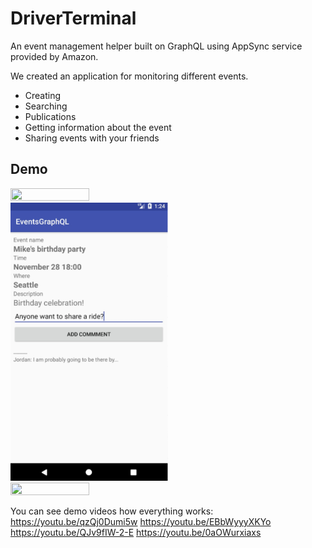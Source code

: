 # DriverTerminal

An event management helper built on GraphQL using
AppSync​ service provided by Amazon.

We created an application for monitoring different events. 
* Creating 
* Searching 
* Publications
* Getting information about the event
* Sharing events with your friends


## Demo
<img src=images/diagram.png width="50%" height="50%">
<img src=images/1.png width="50%" height="50%">
<img src=images/2.png width="50%" height="50%">

You can see demo videos how everything works:
<https://youtu.be/qzQj0Dumi5w>
<https://youtu.be/EBbWyyyXKYo>
<https://youtu.be/QJv9fIW-2-E>
<https://youtu.be/0aOWurxiaxs>

